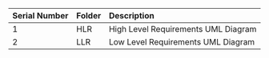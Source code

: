 |**Serial Number**|**Folder**|**Description**|
| :- | :- | :- |
|1|HLR|High Level Requirements UML Diagram|
|2|LLR|Low Level Requirements UML Diagram|

